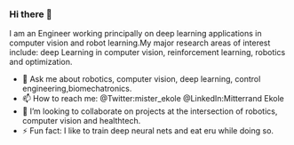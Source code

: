 ### Hi there 👋
I am an Engineer working principally on deep learning applications in computer vision and robot learning.My major research areas of interest include: deep Learning in computer vision, reinforcement learning, robotics and optimization.
- 💬 Ask me about robotics, computer vision, deep learning, control engineering,biomechatronics.
- 📫 How to reach me: @Twitter:mister_ekole  @LinkedIn:Mitterrand Ekole
- 👯 I’m looking to collaborate on projects at the intersection of robotics, computer vision and healthtech.
- ⚡ Fun fact: I like to train deep neural nets and eat eru while doing so.
<!--
**MisterEkole/MisterEkole** is a ✨ _special_ ✨ repository because its `README.md` (this file) appears on your GitHub profile.

Here are some ideas to get you started:

- 🔭 I’m currently working on the 
- 🌱 I’m currently learning ...
- 👯 I’m looking to collaborate on ...
- 🤔 I’m looking for help with ...
- 💬 Ask me about ...
- 📫 How to reach me: mitt
- 😄 Pronouns: ...
- ⚡ Fun fact: ...
-->
